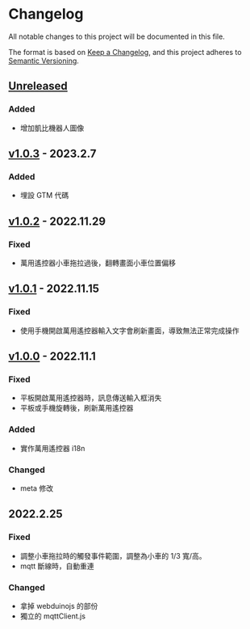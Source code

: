 # Changelog

All notable changes to this project will be documented in this file.

The format is based on [Keep a Changelog](https://keepachangelog.com/en/1.0.0/), and this project adheres to [Semantic Versioning](https://semver.org/spec/v2.0.0.html).

## [Unreleased]

### Added

- 增加凱比機器人圖像

## [v1.0.3] - 2023.2.7

### Added

- 埋設 GTM 代碼

## [v1.0.2] - 2022.11.29

### Fixed

- 萬用遙控器小車拖拉過後，翻轉畫面小車位置偏移

## [v1.0.1] - 2022.11.15

### Fixed

- 使用手機開啟萬用遙控器輸入文字會刷新畫面，導致無法正常完成操作

## [v1.0.0] - 2022.11.1

### Fixed

- 平板開啟萬用遙控器時，訊息傳送輸入框消失
- 平板或手機旋轉後，刷新萬用遙控器

### Added

- 實作萬用遙控器 i18n

### Changed

- meta 修改 

## 2022.2.25

### Fixed

- 調整小車拖拉時的觸發事件範圍，調整為小車的 1/3 寬/高。
- mqtt 斷線時，自動重連

### Changed

- 拿掉 webduinojs 的部份
- 獨立的 mqttClient.js

[unreleased]: https://github.com/webduinoio/webduino-remote/compare/v1.0.3...HEAD
[v1.0.3]: https://github.com/webduinoio/webduino-remote/releases/tag/v1.0.3
[v1.0.2]: https://github.com/webduinoio/webduino-remote/releases/tag/v1.0.2
[v1.0.1]: https://github.com/webduinoio/webduino-remote/releases/tag/v1.0.1
[v1.0.0]: https://github.com/webduinoio/webduino-remote/releases/tag/v1.0.0